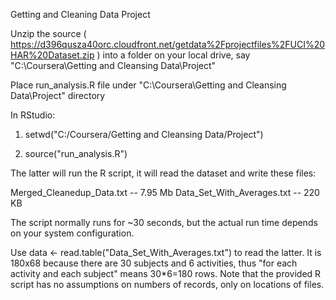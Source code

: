 Getting and Cleaning Data Project

Unzip the source ( https://d396qusza40orc.cloudfront.net/getdata%2Fprojectfiles%2FUCI%20HAR%20Dataset.zip )
into a folder on your local drive, say "C:\Coursera\Getting and Cleansing Data\Project"

Place run_analysis.R file under "C:\Coursera\Getting and Cleansing Data\Project" directory

In RStudio: 
1. setwd("C:/Coursera/Getting and Cleansing Data/Project")

2. source("run_analysis.R")

The latter will run the R script, it will read the dataset and write these files:

Merged_Cleanedup_Data.txt -- 7.95 Mb
Data_Set_With_Averages.txt -- 220 KB

The script normally runs for ~30 seconds, but the actual run time depends on your system configuration.

Use data <- read.table("Data_Set_With_Averages.txt") to read the latter. It is 180x68 because there are 30 subjects and 6 activities, 
thus "for each activity and each subject" means 30*6=180 rows. 
Note that the provided R script has no assumptions on numbers of records, only on locations of files.

